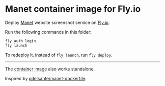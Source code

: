 # Manet container image for Fly.io

Deploy [Manet](https://github.com/vbauer/manet) website screenshot service on [Fly.io](https://fly.io/).

Run the following commands in this folder:
```bash
fly auth login
fly launch
```
To redeploy it, instead of `fly launch`, run `fly deploy`.

---

The [container image](https://github.com/kubahorak/flyio-manet/pkgs/container/flyio-manet) also works standalone.

Inspired by [pdelsante/manet-dockerfile](https://github.com/pdelsante/manet-dockerfile).
